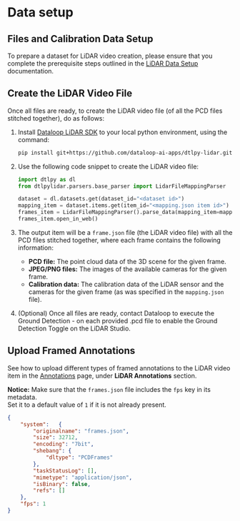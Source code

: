 # Data setup


## Files and Calibration Data Setup

To prepare a dataset for LiDAR video creation, please ensure that you complete the prerequisite steps outlined in the [LiDAR Data Setup](https://docs.dataloop.ai/docs/lidar-data-setup) documentation.


## Create the LiDAR Video File

Once all files are ready, to create the LiDAR video file (of all the PCD files stitched together), do as follows:

1. Install [Dataloop LiDAR SDK](https://github.com/dataloop-ai-apps/dtlpy-lidar) to your local python environment, using the command:
    ```bash
    pip install git+https://github.com/dataloop-ai-apps/dtlpy-lidar.git
    ```

2. Use the following code snippet to create the LiDAR video file:
    ```python
    import dtlpy as dl
    from dtlpylidar.parsers.base_parser import LidarFileMappingParser

    dataset = dl.datasets.get(dataset_id="<dataset id>")
    mapping_item = dataset.items.get(item_id="<mapping.json item id>")
    frames_item = LidarFileMappingParser().parse_data(mapping_item=mapping_item)
    frames_item.open_in_web()
    ```

3. The output item will be a `frame.json` file (the LiDAR video file) with all the PCD files stitched together,
   where each frame contains the following information:
   - **PCD file:** The point cloud data of the 3D scene for the given frame.
   - **JPEG/PNG files:** The images of the available cameras for the given frame.
   - **Calibration data:** The calibration data of the LiDAR sensor and the cameras for the given frame (as was specified in the `mapping.json` file).

4. (Optional) Once all files are ready, contact Dataloop to execute the Ground Detection - on each provided .pcd file to enable the Ground Detection Toggle on the LiDAR Studio.


## Upload Framed Annotations

See how to upload different types of framed annotations to the LiDAR video item in the [Annotations](https://developers.dataloop.ai/tutorials/annotations/) page, under **LiDAR Annotations** section.

**Notice:** Make sure that the `frames.json` file includes the `fps` key in its metadata. \
Set it to a default value of `1` if it is not already present.
```json
{
    "system":   {
        "originalname": "frames.json",
        "size": 32712,
        "encoding": "7bit",
        "shebang": {
            "dltype": "PCDFrames"
        },
        "taskStatusLog": [],
        "mimetype": "application/json",
        "isBinary": false,
        "refs": []
    },
    "fps": 1
}
```
